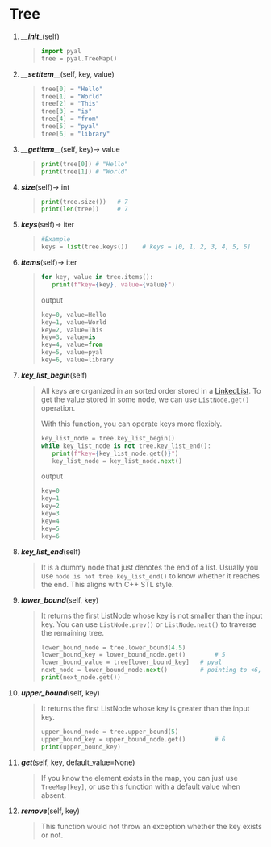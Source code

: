 # Tree 

1. ___\_\_init____(self)
    > ```python
    > import pyal
    > tree = pyal.TreeMap()
    >```
1. ___\_\_setitem_____(self, key, value)
   > ```python
   > tree[0] = "Hello"
   > tree[1] = "World"
   > tree[2] = "This"
   > tree[3] = "is"
   > tree[4] = "from"
   > tree[5] = "pyal"
   > tree[6] = "library"
   > ```
1. ___\_\_getitem_____(self, key)-> value
   > ```python
   > print(tree[0]) # "Hello"
   > print(tree[1]) # "World"
   >  ```
1. ___size___(self)-> int
   > ```python
   > print(tree.size())   # 7 
   > print(len(tree))     # 7 
   >  ```

1. ___keys___(self)-> iter
   > ```python
   > #Example
   > keys = list(tree.keys())    # keys = [0, 1, 2, 3, 4, 5, 6]
   > ```

1. ___items___(self)-> iter
   > ```python
   > for key, value in tree.items():
   >    print(f"key={key}, value={value}")
   > ```
   > output
   > ```python
   > key=0, value=Hello
   > key=1, value=World
   > key=2, value=This
   > key=3, value=is
   > key=4, value=from
   > key=5, value=pyal
   > key=6, value=library
   > ```
1. ___key_list_begin___(self)

   > All keys are organized in an sorted order stored in a [LinkedList](example_LinkedList.md). To get the value stored
   in some node, we can use `ListNode.get()` operation. 
   >   
   > With this function, you can operate keys more flexibly. 
   > ```python
   > key_list_node = tree.key_list_begin()
   > while key_list_node is not tree.key_list_end():
   >    print(f"key={key_list_node.get()}")
   >    key_list_node = key_list_node.next()
   > ```
   > output
   > ```python
   > key=0
   > key=1
   > key=2
   > key=3
   > key=4
   > key=5
   > key=6
   > ```

1. ___key_list_end___(self)
                  
   > It is a dummy node that just denotes the end of a list. 
   > Usually you use `node is not tree.key_list_end()` to know whether it reaches the end. 
   > This aligns with C++ STL style.
      
1. ___lower_bound___(self, key)
                  
   > It returns the first ListNode whose key is not smaller than the input key. 
   > You can use `ListNode.prev()` or `ListNode.next()` to traverse the remaining tree.
   >    
   > ```python
   > lower_bound_node = tree.lower_bound(4.5)
   > lower_bound_key = lower_bound_node.get()        # 5
   > lower_bound_value = tree[lower_bound_key]   # pyal
   > next_node = lower_bound_node.next()         # pointing to <6, library>
   > print(next_node.get())
   > ```
1. ___upper_bound___(self, key)
                  
   > It returns the first ListNode whose key is greater than the input key.
   > ```python
   > upper_bound_node = tree.upper_bound(5)
   > upper_bound_key = upper_bound_node.get()        # 6
   > print(upper_bound_key)
   > ```
1. ___get___(self, key, default_value=None)
                  
   > If you know the element exists in the map, you can just use `TreeMap[key]`, or
   > use this function with a default value when absent.
   
1. ___remove___(self, key)
             
   > This function would not throw an exception whether the key exists or not.
       

